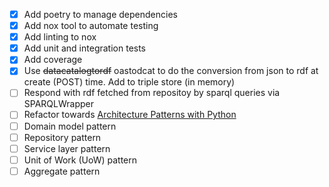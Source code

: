  - [x] Add poetry to manage dependencies
 - [x] Add nox tool to automate testing
 - [x] Add linting to nox
 - [x] Add unit and integration tests
 - [x] Add coverage
 - [x] Use ~~datacatalogtordf~~ oastodcat to do the conversion from json to rdf at create (POST) time. Add to triple store (in memory)
 - [ ] Respond with rdf fetched from repositoy by sparql queries via SPARQLWrapper
 - [ ] Refactor towards [Architecture Patterns with Python](https://www.oreilly.com/library/view/architecture-patterns-with/9781492052197/)
  - [ ] Domain model pattern
  - [ ] Repository pattern
  - [ ] Service layer pattern
  - [ ] Unit of Work (UoW) pattern
  - [ ] Aggregate pattern
